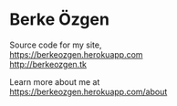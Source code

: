 # Berke Özgen

Source code for my site,  
https://berkeozgen.herokuapp.com  
http://berkeozgen.tk  

Learn more about me at  
https://berkeozgen.herokuapp.com/about  
